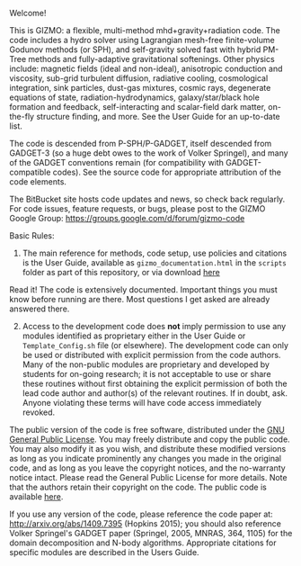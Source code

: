 Welcome!

This is GIZMO: a flexible, multi-method mhd+gravity+radiation code. The code includes a hydro solver using Lagrangian mesh-free finite-volume Godunov methods (or SPH), and self-gravity solved fast with hybrid PM-Tree methods and fully-adaptive gravitational softenings. Other physics include: magnetic fields (ideal and non-ideal), anisotropic conduction and viscosity, sub-grid turbulent diffusion, radiative cooling, cosmological integration, sink particles, dust-gas mixtures, cosmic rays, degenerate equations of state, radiation-hydrodynamics, galaxy/star/black hole formation and feedback, self-interacting and scalar-field dark matter, on-the-fly structure finding, and more. See the User Guide for an up-to-date list.

The code is descended from P-SPH/P-GADGET, itself descended from GADGET-3 (so a huge debt owes to the work of Volker Springel), and many of the GADGET conventions remain (for compatibility with GADGET-compatible codes). See the source code for appropriate attribution of the code elements. 

The BitBucket site hosts code updates and news, so check back regularly. For code issues, feature requests, or bugs, please post to the GIZMO Google Group: https://groups.google.com/d/forum/gizmo-code

Basic Rules: 

1. The main reference for methods, code setup, use policies and citations is the User Guide, available as `gizmo_documentation.html` in the `scripts` folder as part of this repository, or via download [here](http://www.tapir.caltech.edu/~phopkins/Site/GIZMO_files/gizmo_documentation.html)

Read it! The code is extensively documented. Important things you must know before running are there. Most questions I get asked are already answered there.

2. Access to the development code does **not** imply permission to use any modules identified as proprietary either in the User Guide or `Template_Config.sh` file (or elsewhere). The development code can only be used or distributed with explicit permission from the code authors. Many of the non-public modules are proprietary and developed by students for on-going research; it is not acceptable to use or share these routines without first obtaining the explicit permission of both the lead code author and author(s) of the relevant routines. If in doubt, ask. Anyone violating these terms will have code access immediately revoked.

The public version of the code is free software, distributed under the [GNU General Public License](http://www.gnu.org/copyleft/gpl.html). You may freely distribute and copy the public code. You may also modify it as you wish, and distribute these modified versions as long as you indicate prominently any changes you made in the original code, and as long as you leave the copyright notices, and the no-warranty notice intact. Please read the General Public License for more details. Note that the authors retain their copyright on the code. The public code is available [here](http://www.tapir.caltech.edu/~phopkins/public/gizmo_public.tgz).

If you use any version of the code, please reference the code paper at: http://arxiv.org/abs/1409.7395 (Hopkins 2015); you should also reference Volker Springel's GADGET paper (Springel, 2005, MNRAS, 364, 1105) for the domain decomposition and N-body algorithms. Appropriate citations for specific modules are described in the Users Guide.

